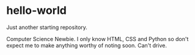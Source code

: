 # hello-world
Just another starting repository.

Computer Science Newbie. I only know HTML, CSS and Python so don't expect me to make anything worthy of noting soon.
Can't drive.
